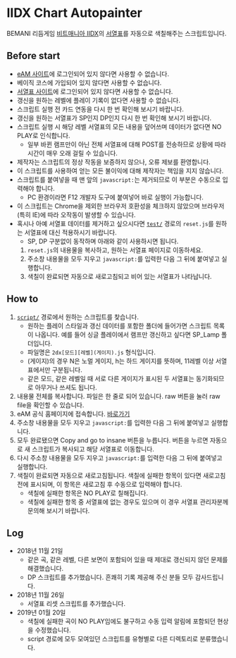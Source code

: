 # IIDX Chart Autopainter
BEMANI 리듬게임 [비트매니아 IIDX](https://p.eagate.573.jp/game/2dx/26/)의 [서열표](http://iidx.insane.pe.kr/)를 자동으로 색칠해주는 스크립트입니다.

## Before start
- [eAM 사이트](https://p.eagate.573.jp/)에 로그인되어 있지 않다면 사용할 수 없습니다.
- 베이직 코스에 가입되어 있지 않다면 사용할 수 없습니다.
- [서열표 사이트](http://iidx.insane.pe.kr)에 로그인되어 있지 않다면 사용할 수 없습니다.
- 갱신을 원하는 레벨에 플레이 기록이 없다면 사용할 수 없습니다.
- 스크립트 실행 전 카드 연동을 다시 한 번 확인해 보시기 바랍니다.
- 갱신을 원하는 서열표가 SP인지 DP인지 다시 한 번 확인해 보시기 바랍니다.
- 스크립트 실행 시 해당 레벨 서열표의 모든 내용을 덮어쓰며 데이터가 없다면 NO PLAY로 인식합니다.
    - 일부 바뀐 램프만이 아닌 전체 서열표에 대해 POST를 전송하므로 상황에 따라 시간이 매우 오래 걸릴 수 있습니다.
- 제작자는 스크립트의 정상 작동을 보증하지 않으나, 오류 제보를 환영합니다.
- 이 스크립트를 사용하여 얻는 모든 불이익에 대해 제작자는 책임을 지지 않습니다.
- 스크립트를 붙여넣을 때 맨 앞의 `javascript:`는 제거되므로 이 부분은 수동으로 입력해야 합니다.
    - PC 환경이라면 F12 개발자 도구에 붙여넣어 바로 실행이 가능합니다.
- 이 스크립트는 Chrome을 제외한 브라우저 호환성을 체크하지 않았으며 브라우저(특히 IE)에 따라 오작동이 발생할 수 있습니다.
- 혹시나 아예 서열표 데이터를 제거하고 싶으시다면 [`test/`](/test) 경로의 `reset.js`를 원하는 서열표에 대신 적용하시기 바랍니다.
    - SP, DP 구분없이 동작하며 아래와 같이 사용하시면 됩니다.
    1. `reset.js`의 내용물을 복사하고, 원하는 서열표 페이지로 이동하세요.
    1. 주소창 내용물을 모두 지우고 `javascript:`를 입력한 다음 그 뒤에 붙여넣고 실행합니다.
    1. 색칠이 완료되면 자동으로 새로고침되고 비어 있는 서열표가 나타납니다.

 
## How to
1. [`script/`](/script) 경로에서 원하는 스크립트를 찾습니다.
    - 원하는 플레이 스타일과 갱신 데이터를 포함한 폴더에 들어가면 스크립트 목록이 나옵니다. 예를 들어 싱글 플레이에서 램프만 갱신하고 싶다면 SP_Lamp 폴더입니다.
    - 파일명은 `2dx[모드][레벨](게이지).js` 형식입니다.
    - (게이지)의 경우 N은 노멀 게이지, h는 하드 게이지를 뜻하며, 11레벨 이상 서열표에서만 구분됩니다.
    - 같은 모드, 같은 레벨일 때 서로 다른 게이지가 표시된 두 서열표는 동기화되므로 아무거나 쓰셔도 됩니다.
1. 내용물 전체를 복사합니다. 파일은 한 줄로 되어 있습니다. raw 버튼을 눌러 raw file을 확인할 수 있습니다.
1. eAM 공식 홈페이지에 접속합니다. [바로가기](https://p.eagate.573.jp)
1. 주소창 내용물을 모두 지우고 `javascript:`를 입력한 다음 그 뒤에 붙여넣고 실행합니다.
1. 모두 완료됐으면 Copy and go to insane 버튼을 누릅니다. 버튼을 누르면 자동으로 새 스크립트가 복사되고 해당 서열표로 이동합니다.
1. 다시 주소창 내용물을 모두 지우고 `javascript:`를 입력한 다음 그 뒤에 붙여넣고 실행합니다.
1. 색칠이 완료되면 자동으로 새로고침됩니다. 색칠에 실패한 항목이 있다면 새로고침 전에 표시되며, 이 항목은 새로고침 후 수동으로 입력해야 합니다.
    - 색칠에 실패한 항목은 NO PLAY로 칠해집니다.
    - 색칠에 실패한 항목 중 서열표에 없는 경우도 있으며 이 경우 서열표 관리자분께 문의해 보시기 바랍니다.

## Log
- 2018년 11월 21일
    - 같은 곡, 같은 레벨, 다른 보면이 포함되어 있을 때 제대로 갱신되지 않던 문제를 해결했습니다.
    - DP 스크립트를 추가했습니다. 흔쾌히 기록 제공해 주신 분들 모두 감사드립니다.
- 2018년 11월 26일
    - 서열표 리셋 스크립트를 추가했습니다.
- 2019년 01월 20일
    - 색칠에 실패한 곡이 NO PLAY임에도 불구하고 수동 입력 알림에 포함되던 현상을 수정했습니다.
    - script 경로에 모두 모여있던 스크립트를 유형별로 다른 디렉토리로 분류했습니다.
